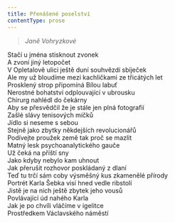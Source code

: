 ```yaml
---
title: Přenášené poselství
contentType: prose
---
```


<section>

> _Janě Vohryzkové_

Stačí u jména stisknout zvonek  
A zvoní jiný letopočet  
V Opletalově ulici ještě duní souhvězdí sbíječek  
Ale my už bloudíme mezi kachličkami ze třicátých let  
Prosklený strop připomíná Bílou labuť  
Nerostné bohatství odplouvající v ubrousku  
Chirurg nahlédl do čekárny  
Aby se přesvědčil že je stále jen plná fotografií  
Zašlé slávy tenisových míčků  
Jídlo si neseme s sebou  
Stejně jako zbytky někdejších revolucionářů  
Podívejte proužek země tak proč se mazlit  
Matný lesk psychoanalytického gauče  
Už čeká na příští sny  
Jako kdyby nebylo kam uhnout  
Jak přerušit rozhovor poskládaný z dlaní  
Teď tu trčí sám coby výsměšný kus zkamenělé přírody  
Portrét Karla Šebka visí hned vedle ribstolí  
Jistě je na nich ještě zbytek jeho vousů  
Povlávající úd nahého Karla  
Jak je po chvíli vláčíme v igelitce  
Prostředkem Václavského náměstí

</section>

